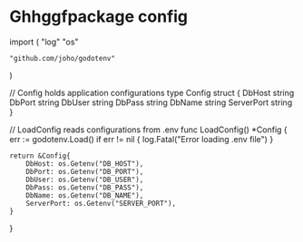 # Ghhggfpackage config

import (
	"log"
	"os"

	"github.com/joho/godotenv"
)

// Config holds application configurations
type Config struct {
	DbHost string
	DbPort string
	DbUser string
	DbPass string
	DbName string
	ServerPort string
}

// LoadConfig reads configurations from .env
func LoadConfig() *Config {
	err := godotenv.Load()
	if err != nil {
		log.Fatal("Error loading .env file")
	}

	return &Config{
		DbHost: os.Getenv("DB_HOST"),
		DbPort: os.Getenv("DB_PORT"),
		DbUser: os.Getenv("DB_USER"),
		DbPass: os.Getenv("DB_PASS"),
		DbName: os.Getenv("DB_NAME"),
		ServerPort: os.Getenv("SERVER_PORT"),
	}
}
